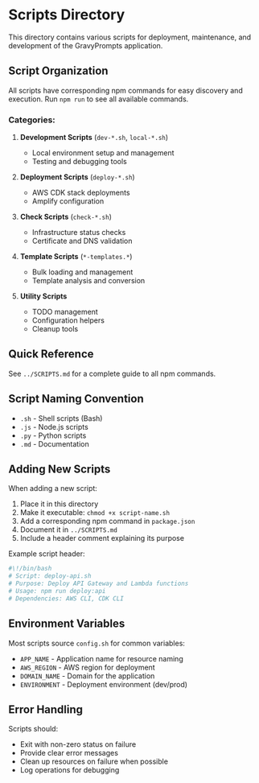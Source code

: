 # Scripts Directory

This directory contains various scripts for deployment, maintenance, and development of the GravyPrompts application.

## Script Organization

All scripts have corresponding npm commands for easy discovery and execution. Run `npm run` to see all available commands.

### Categories:

1. **Development Scripts** (`dev-*.sh`, `local-*.sh`)

   - Local environment setup and management
   - Testing and debugging tools

2. **Deployment Scripts** (`deploy-*.sh`)

   - AWS CDK stack deployments
   - Amplify configuration

3. **Check Scripts** (`check-*.sh`)

   - Infrastructure status checks
   - Certificate and DNS validation

4. **Template Scripts** (`*-templates.*`)

   - Bulk loading and management
   - Template analysis and conversion

5. **Utility Scripts**
   - TODO management
   - Configuration helpers
   - Cleanup tools

## Quick Reference

See `../SCRIPTS.md` for a complete guide to all npm commands.

## Script Naming Convention

- `.sh` - Shell scripts (Bash)
- `.js` - Node.js scripts
- `.py` - Python scripts
- `.md` - Documentation

## Adding New Scripts

When adding a new script:

1. Place it in this directory
2. Make it executable: `chmod +x script-name.sh`
3. Add a corresponding npm command in `package.json`
4. Document it in `../SCRIPTS.md`
5. Include a header comment explaining its purpose

Example script header:

```bash
#\!/bin/bash
# Script: deploy-api.sh
# Purpose: Deploy API Gateway and Lambda functions
# Usage: npm run deploy:api
# Dependencies: AWS CLI, CDK CLI
```

## Environment Variables

Most scripts source `config.sh` for common variables:

- `APP_NAME` - Application name for resource naming
- `AWS_REGION` - AWS region for deployment
- `DOMAIN_NAME` - Domain for the application
- `ENVIRONMENT` - Deployment environment (dev/prod)

## Error Handling

Scripts should:

- Exit with non-zero status on failure
- Provide clear error messages
- Clean up resources on failure when possible
- Log operations for debugging

